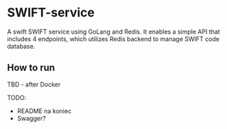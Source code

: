# SWIFT-service
A swift SWIFT service using GoLang and Redis. It enables a simple API that includes 4 endpoints, which utilizes Redis backend to manage SWIFT code database. 

## How to run

TBD - after Docker

TODO:
- README na koniec
- Swagger?